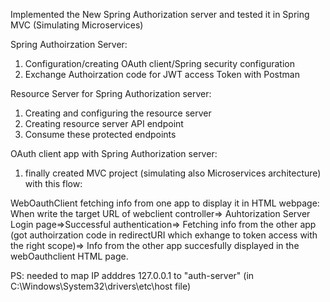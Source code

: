 Implemented the New Spring Authorization server and tested it in Spring MVC (Simulating Microservices)

Spring Authoirzation Server: 
1) Configuration/creating OAuth client/Spring security configuration
2) Exchange Authoirzation code for JWT access Token with Postman

Resource Server for Spring Authorization server:
1) Creating and configuring the resource server
2) Creating resource server API endpoint
3) Consume these protected endpoints


OAuth client app with Spring Authorization server:
1) finally created MVC project (simulating also Microservices architecture) with this flow:

WebOauthClient fetching info from one app to display it in HTML webpage: When write the target URL of webclient controller=> Auhtorization Server Login page=>Successful authentication=> Fetching info from the other app (got authoirzation code in redirectURI which exhange to token access with the right scope)=> Info from the other app succesfully displayed in the webOauthclient HTML page.

PS: needed to map IP adddres 127.0.0.1 to "auth-server"   (in C:\Windows\System32\drivers\etc\host file)
